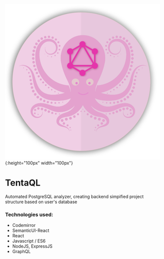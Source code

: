 ![alt text](OctopusCircle.png){:height="100px" width="100px"}

# TentaQL 
Automated PostgreSQL analyzer, creating backend simpified project structure based on user's database

### Technologies used:
* Codemirror
* SemanticUI-React
* React
* Javascript / ES6
* NodeJS, ExpressJS
* GraphQL
